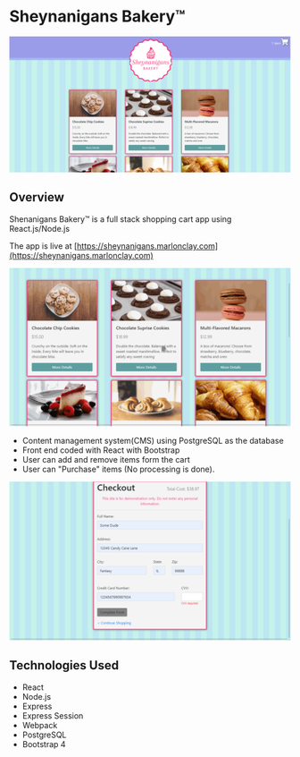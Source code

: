 # Sheynanigans Bakery™

![screenshot 1](doc/ss_1.png)

## Overview

Shenanigans Bakery™ is a full stack shopping cart app using React.js/Node.js

The app is live at [https://sheynanigans.marlonclay.com](https://sheynanigans.marlonclay.com)

![GIF Image](doc/demo.gif)

- Content management system(CMS) using PostgreSQL as the database
- Front end coded with React with Bootstrap
- User can add and remove items form the cart
- User can "Purchase" items (No processing is done).

![GIF Image 2](doc/demo2.gif)

## Technologies Used

- React
- Node.js
- Express
- Express Session
- Webpack
- PostgreSQL
- Bootstrap 4
